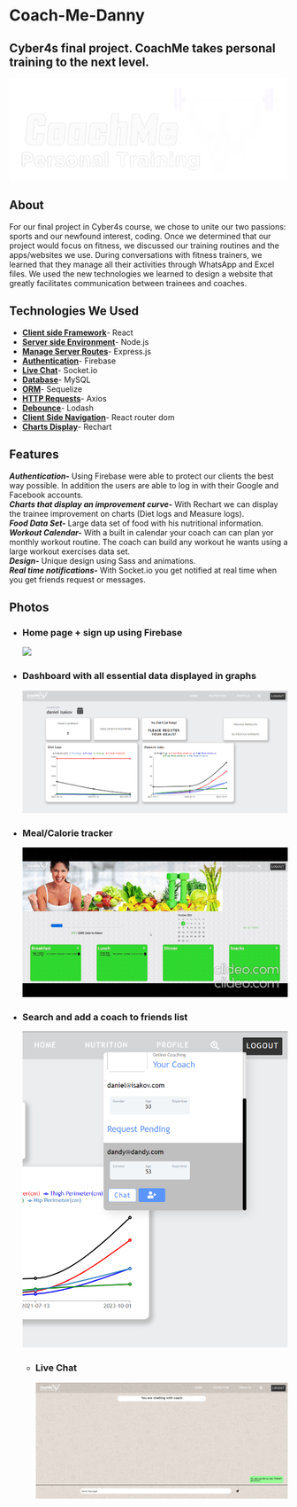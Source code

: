 # Coach-Me-Danny

## Cyber4s final project. CoachMe takes personal training to the next level.

<img src="./ReadMe-pics/logo.png">

## About

For our final project in Cyber4s course, we chose to unite our two passions: sports and our newfound interest, coding. Once we determined that our project would focus on fitness, we discussed our training routines and the apps/websites we use. During conversations with fitness trainers, we learned that they manage all their activities through WhatsApp and Excel files.
We used the new technologies we learned to design a website that greatly facilitates communication between trainees and coaches.

## Technologies We Used

- <u>**Client side Framework**</u>- React
- <u>**Server side Environment**</u>- Node.js
- <u>**Manage Server Routes**</u>- Express.js
- <u>**Authentication**</u>- Firebase
- <u>**Live Chat**</u>- Socket.io
- <u>**Database**</u>- MySQL
- <u>**ORM**</u>- Sequelize
- <u>**HTTP Requests**</u>- Axios
- <u>**Debounce**</u>- Lodash
- <u>**Client Side Navigation**</u>- React router dom
- <u>**Charts Display**</u>- Rechart

## Features

**_Authentication-_** Using Firebase were able to protect our clients the best way possible. In addition the users are able to log in with their Google and Facebook accounts.  
**_Charts that display an improvement curve-_** With Rechart we can display the trainee improvement on charts (Diet logs and Measure logs).  
**_Food Data Set-_** Large data set of food with his nutritional information.  
**_Workout Calendar-_** With a built in calendar your coach can can plan yor monthly workout routine. The coach can build any workout he wants using a large workout exercises data set.  
**_Design-_** Unique design using Sass and animations.  
**_Real time notifications-_** With Socket.io you get notified at real time when you get friends request or messages.

## Photos

- ### Home page + sign up using Firebase
  ![](./ReadMe-pics/HomePage_and_Register.gif)
- ### Dashboard with all essential data displayed in graphs
  ![](./ReadMe-pics/dashboard.png)
- ### Meal/Calorie tracker
  ![](./ReadMe-pics/Calorie-Tracker.gif)
- ### Search and add a coach to friends list
  ![](./ReadMe-pics/add_coach.png)
  - ### Live Chat
    ![](./ReadMe-pics/Live_Chat.png)

